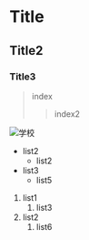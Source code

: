 # Title
## Title2
### Title3
>index
>>index2

![学校](/C:/Users/USTC/Desktop/校徽.jpg "科大")

+ list2
   + list2
+ list3
   + list5

1. list1
   1. list3
2. list2
   1. list6
